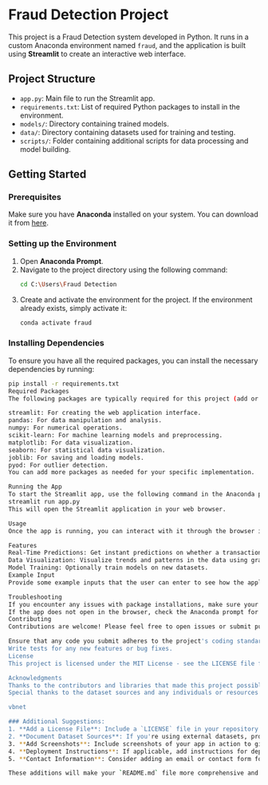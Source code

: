# Fraud Detection Project

This project is a Fraud Detection system developed in Python. It runs in a custom Anaconda environment named `fraud`, and the application is built using **Streamlit** to create an interactive web interface.

## Project Structure

- `app.py`: Main file to run the Streamlit app.
- `requirements.txt`: List of required Python packages to install in the environment.
- `models/`: Directory containing trained models.
- `data/`: Directory containing datasets used for training and testing.
- `scripts/`: Folder containing additional scripts for data processing and model building.

## Getting Started

### Prerequisites

Make sure you have **Anaconda** installed on your system. You can download it from [here](https://www.anaconda.com/products/distribution).

### Setting up the Environment

1. Open **Anaconda Prompt**.
2. Navigate to the project directory using the following command:
    ```bash
    cd C:\Users\Fraud Detection
    ```
3. Create and activate the environment for the project. If the environment already exists, simply activate it:
    ```bash
    conda activate fraud
    ```

### Installing Dependencies

To ensure you have all the required packages, you can install the necessary dependencies by running:
```bash
pip install -r requirements.txt
Required Packages
The following packages are typically required for this project (add or modify according to your actual requirements):

streamlit: For creating the web application interface.
pandas: For data manipulation and analysis.
numpy: For numerical operations.
scikit-learn: For machine learning models and preprocessing.
matplotlib: For data visualization.
seaborn: For statistical data visualization.
joblib: For saving and loading models.
pyod: For outlier detection.
You can add more packages as needed for your specific implementation.

Running the App
To start the Streamlit app, use the following command in the Anaconda prompt:
streamlit run app.py
This will open the Streamlit application in your web browser.

Usage
Once the app is running, you can interact with it through the browser interface. It allows you to input various parameters and receive real-time fraud detection predictions based on your input.

Features
Real-Time Predictions: Get instant predictions on whether a transaction is fraudulent or legitimate.
Data Visualization: Visualize trends and patterns in the data using graphs and charts.
Model Training: Optionally train models on new datasets.
Example Input
Provide some example inputs that the user can enter to see how the application responds.

Troubleshooting
If you encounter any issues with package installations, make sure your conda environment is properly activated.
If the app does not open in the browser, check the Anaconda prompt for any error messages.
Contributing
Contributions are welcome! Please feel free to open issues or submit pull requests. When contributing, please follow these guidelines:

Ensure that any code you submit adheres to the project's coding standards.
Write tests for any new features or bug fixes.
License
This project is licensed under the MIT License - see the LICENSE file for details.

Acknowledgments
Thanks to the contributors and libraries that made this project possible.
Special thanks to the dataset sources and any individuals or resources that inspired the project.

vbnet

### Additional Suggestions:
1. **Add a License File**: Include a `LICENSE` file in your repository that outlines how others can use your code.
2. **Document Dataset Sources**: If you're using external datasets, provide information about where to find them and how to access them.
3. **Add Screenshots**: Include screenshots of your app in action to give users a visual understanding of what to expect.
4. **Deployment Instructions**: If applicable, add instructions for deploying the app on cloud services like Heroku or Streamlit Sharing.
5. **Contact Information**: Consider adding an email or contact form for users to reach out with questions or feedback.

These additions will make your `README.md` file more comprehensive and user-friendly! Let me know if you need help with anything else.
